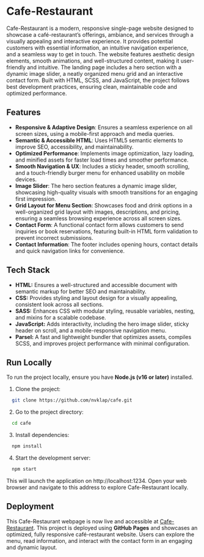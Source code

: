 # Cafe-Restaurant

Cafe-Restaurant is a modern, responsive single-page website designed to showcase
a café-restaurant’s offerings, ambiance, and services through a visually
appealing and interactive experience. It provides potential customers with
essential information, an intuitive navigation experience, and a seamless way to
get in touch. The website features aesthetic design elements, smooth animations,
and well-structured content, making it user-friendly and intuitive. The landing
page includes a hero section with a dynamic image slider, a neatly organized
menu grid and an interactive contact form. Built with HTML, SCSS, and
JavaScript, the project follows best development practices, ensuring clean,
maintainable code and optimized performance.

## Features

- **Responsive & Adaptive Design**: Ensures a seamless experience on all screen
  sizes, using a mobile-first approach and media queries.
- **Semantic & Accessible HTML**: Uses HTML5 semantic elements to improve SEO,
  accessibility, and maintainability.
- **Optimized Performance**: Implements image optimization, lazy loading, and
  minified assets for faster load times and smoother performance.
- **Smooth Navigation & UX**: Includes a sticky header, smooth scrolling, and a
  touch-friendly burger menu for enhanced usability on mobile devices.
- **Image Slider**: The hero section features a dynamic image slider, showcasing
  high-quality visuals with smooth transitions for an engaging first impression.
- **Grid Layout for Menu Section**: Showcases food and drink options in a
  well-organized grid layout with images, descriptions, and pricing, ensuring a
  seamless browsing experience across all screen sizes.
- **Contact Form**: A functional contact form allows customers to send inquiries
  or book reservations, featuring built-in HTML form validation to prevent
  incorrect submissions.
- **Contact Information**: The footer includes opening hours, contact details
  and quick navigation links for convenience.

## Tech Stack

- **HTML:** Ensures a well-structured and accessible document with semantic
  markup for better SEO and maintainability.
- **CSS:** Provides styling and layout design for a visually appealing,
  consistent look across all sections.
- **SASS:** Enhances CSS with modular styling, reusable variables, nesting, and
  mixins for a scalable codebase.
- **JavaScript:** Adds interactivity, including the hero image slider, sticky
  header on scroll, and a mobile-responsive navigation menu.
- **Parsel:** A fast and lightweight bundler that optimizes assets, compiles
  SCSS, and improves project performance with minimal configuration.

## Run Locally

To run the project locally, ensure you have **Node.js (v16 or later)**
installed.

1. Clone the project:

```bash
  git clone https://github.com/nvklap/cafe.git
```

2. Go to the project directory:

```bash
  cd cafe
```

3. Install dependencies:

```bash
  npm install
```

4. Start the development server:

```bash
  npm start
```

This will launch the application on http://localhost:1234. Open your web browser
and navigate to this address to explore Cafe-Restaurant locally.

## Deployment

This Cafe-Restaurant webpage is now live and accessible at
[Cafe-Restaurant](https://nvklap.github.io/cafe/). This project is deployed
using **GitHub Pages** and showcases an optimized, fully responsive
café-restaurant website. Users can explore the menu, read information, and
interact with the contact form in an engaging and dynamic layout.
